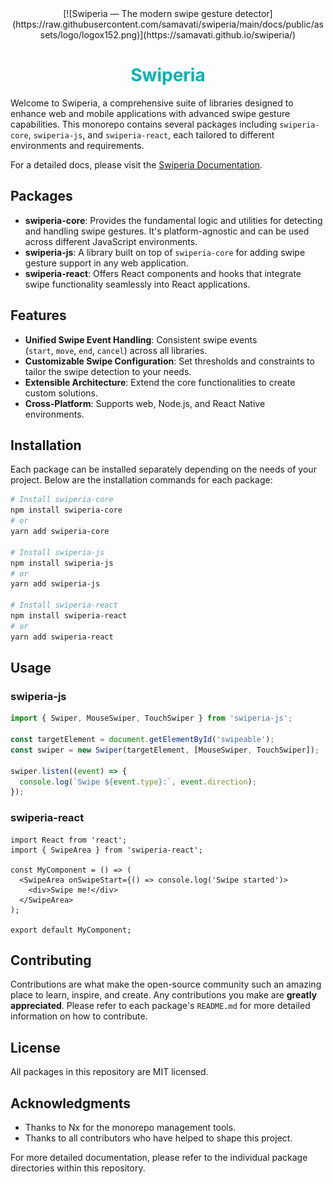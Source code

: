 <div style="text-align:center">
[![Swiperia — The modern swipe gesture detector](https://raw.githubusercontent.com/samavati/swiperia/main/docs/public/assets/logo/logox152.png)](https://samavati.github.io/swiperia/)
<h1 style="color:#00B3B1">Swiperia</h1>
</div>

Welcome to Swiperia, a comprehensive suite of libraries designed to enhance web and mobile applications with advanced swipe gesture capabilities. This monorepo contains several packages including `swiperia-core`, `swiperia-js`, and `swiperia-react`, each tailored to different environments and requirements.

For a detailed docs, please visit the [Swiperia Documentation](https://samavati.github.io/swiperia/).

## Packages

- **swiperia-core**: Provides the fundamental logic and utilities for detecting and handling swipe gestures. It's platform-agnostic and can be used across different JavaScript environments.
- **swiperia-js**: A library built on top of `swiperia-core` for adding swipe gesture support in any web application.
- **swiperia-react**: Offers React components and hooks that integrate swipe functionality seamlessly into React applications.

## Features

- **Unified Swipe Event Handling**: Consistent swipe events (`start`, `move`, `end`, `cancel`) across all libraries.
- **Customizable Swipe Configuration**: Set thresholds and constraints to tailor the swipe detection to your needs.
- **Extensible Architecture**: Extend the core functionalities to create custom solutions.
- **Cross-Platform**: Supports web, Node.js, and React Native environments.

## Installation

Each package can be installed separately depending on the needs of your project. Below are the installation commands for each package:

```bash
# Install swiperia-core
npm install swiperia-core
# or
yarn add swiperia-core

# Install swiperia-js
npm install swiperia-js
# or
yarn add swiperia-js

# Install swiperia-react
npm install swiperia-react
# or
yarn add swiperia-react
```

## Usage

### swiperia-js

```ts
import { Swiper, MouseSwiper, TouchSwiper } from 'swiperia-js';

const targetElement = document.getElementById('swipeable');
const swiper = new Swiper(targetElement, [MouseSwiper, TouchSwiper]);

swiper.listen((event) => {
  console.log(`Swipe ${event.type}:`, event.direction);
});
```

### swiperia-react

```tsx
import React from 'react';
import { SwipeArea } from 'swiperia-react';

const MyComponent = () => (
  <SwipeArea onSwipeStart={() => console.log('Swipe started')>
    <div>Swipe me!</div>
  </SwipeArea>
);

export default MyComponent;
```

## Contributing

Contributions are what make the open-source community such an amazing place to learn, inspire, and create. Any contributions you make are **greatly appreciated**. Please refer to each package's `README.md` for more detailed information on how to contribute.

## License

All packages in this repository are MIT licensed.

## Acknowledgments

- Thanks to Nx for the monorepo management tools.
- Thanks to all contributors who have helped to shape this project.

For more detailed documentation, please refer to the individual package directories within this repository.
